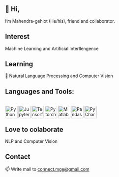 ## 👋 Hi, 
I’m Mahendra-gehlot (He/his), friend and collaborator.

## Interest
Machine Learning and Artificial Interllengence

## Learning
🌱 Natural Language Processing and Computer Vision


## Languages and Tools:

<br />

<img align="left" alt="Python" width="40px" src="https://upload.wikimedia.org/wikipedia/commons/c/c3/Python-logo-notext.svg"/>
<img align="left" alt="Jupyter" width="40px" src="https://upload.wikimedia.org/wikipedia/commons/thumb/3/38/Jupyter_logo.svg/883px-Jupyter_logo.svg.png"/>
<img align="left" alt="Tensorflow" width="40px" src="https://upload.wikimedia.org/wikipedia/commons/thumb/2/2d/Tensorflow_logo.svg/1200px-Tensorflow_logo.svg.png"/>
<img align="left" alt="Pytorch" width="40px" src="https://pytorch.org/assets/images/pytorch-logo.png"/>
<img align="left" alt="Matlab" width="40px" src="https://upload.wikimedia.org/wikipedia/commons/thumb/2/21/Matlab_Logo.png/667px-Matlab_Logo.png"/>
<img align="left" alt="Pandas" width="40px" src="https://upload.wikimedia.org/wikipedia/commons/2/22/Pandas_mark.svg"/>
<img align="left" alt="PyCharm" width="40px" src="https://upload.wikimedia.org/wikipedia/commons/1/1d/PyCharm_Icon.svg"/>

<br />
<br />

## Love to colaborate
NLP and Computer Vision

## Contact
 📫 Write mail to connect.mge@gmail.com

<!---
mahendra-gehlot/mahendra-gehlot is a ✨ special ✨ repository because its `README.md` (this file) appears on your GitHub profile.
You can click the Preview link to take a look at your changes.
--->
